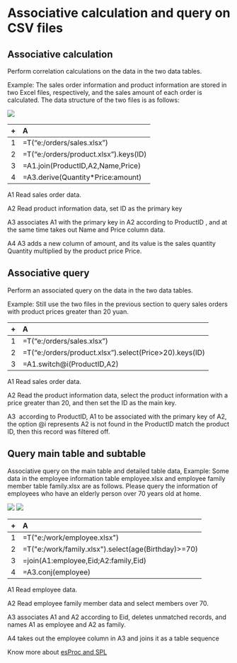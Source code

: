 # Associative calculation and query on CSV files

## Associative calculation
Perform correlation calculations on the data in the two data tables.

Example: The sales order information and product information are stored in two Excel files, respectively, and the sales amount of each order is calculated. The data structure of the two files is as follows:

<img src="http://img.raqsoft.com.cn/uploads/0319/16161397740002e28.png">

|+|A|
|:-|:-|
|1|=T(“e:/orders/sales.xlsx”)|
|2|=T(“e:/orders/product.xlsx”).keys(ID)|
|3|=A1.join(ProductID,A2,Name,Price)|
|4|=A3.derive(Quantity\*Price:amount)|

A1 Read sales order data.

A2 Read product information data, set ID as the primary key  

A3 associates A1 with the primary key in A2 according to ProductID , and at the same time takes out Name and Price column data.

A4 A3 adds a new column of amount, and its value is the sales quantity Quantity multiplied by the product price Price.  

## Associative query

Perform an associated query on the data in the two data tables.

Example: Still use the two files in the previous section to query sales orders with product prices greater than 20 yuan.

|+|A|
|:-|:-|
|1|=T(“e:/orders/sales.xlsx”)|
|2|=T(“e:/orders/product.xlsx”).select(Price>20).keys(ID)|
|3|=A1.switch@i(ProductID,A2)|

A1 Read sales order data.

A2 Read the product information data, select the product information with a price greater than 20, and then set the ID as the main key. 

A3  according to ProductID, A1 to be associated with the primary key of A2, the option @i represents A2 is not found in the ProductID match the product ID, then this record was filtered off.   

## Query main table and subtable

Associative query on the main table and detailed table data, Example: Some data in the employee information table employee.xlsx and employee family member table family.xlsx are as follows. Please query the information of employees who have an elderly person over 70 years old at home.

<img src="http://img.raqsoft.com.cn/uploads/0319/161613983600008cc.png">

<img src="http://img.raqsoft.com.cn/uploads/0319/1616139836000586b.png">

|+|A|
|:-|:-|
|1|=T("e:/work/employee.xlsx")|
|2|=T("e:/work/family.xlsx").select(age(Birthday)>=70)|
|3|=join(A1:employee,Eid;A2:family,Eid)|
|4|=A3.conj(employee)|


A1 Read employee data.  

A2 Read employee family member data and select members over 70.  

A3 associates A1 and A2 according to Eid, deletes unmatched records, and names A1 as employee and A2 as family.  

A4 takes out the employee column in A3 and joins it as a table sequence 

Know more about [esProc and SPL](http://www.raqsoft.com/p/script-over-csv-xls)



